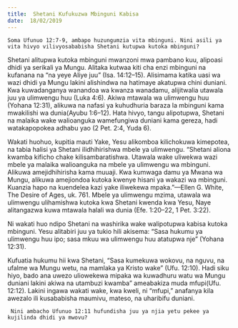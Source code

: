 ```yaml
---
title:  Shetani Kufukuzwa Mbinguni Kabisa
date:  18/02/2019
---
```


`Soma Ufunuo 12:7-9, ambapo huzungumzia vita mbinguni. Nini asili ya vita hivyo vilivyosababisha Shetani kutupwa kutoka mbinguni?`

Shetani alitupwa kutoka mbinguni mwanzoni mwa pambano kuu, alipoasi dhidi ya serikali ya Mungu. Alitaka kutwaa kiti cha enzi mbinguni na kufanana na “na yeye Aliye juu” (Isa. 14:12–15). Alisimama katika uasi wa wazi dhidi ya Mungu lakini alishindwa na hatimaye akatupwa chini duniani. Kwa kuwadanganya wanandoa wa kwanza wanadamu, alijitwalia utawala juu ya ulimwengu huu (Luka 4:6). Akiwa mtawala wa ulimwengu huu (Yohana 12:31), alikuwa na nafasi ya kuhudhuria baraza la mbinguni kama mwakilishi wa dunia(Ayubu 1:6–12). Hata hivyo, tangu alipotupwa, Shetani na malaika wake walioanguka wamefungiwa duniani kama gereza, hadi watakapopokea adhabu yao (2 Pet. 2:4, Yuda 6).

Wakati huohuo, kupitia mauti Yake, Yesu alikomboa kilichokuwa kimepotea, na tabia halisi ya Shetani ilidhihirishwa mbele ya ulimwengu. “Shetani aliona kwamba kificho chake kilisambaratishwa. Utawala wake uliwekwa wazi mbele ya malaika walioanguka na mbele ya ulimwengu wa mbinguni. Alikuwa amejidhihirisha kama muuaji. Kwa kumwaga damu ya Mwana wa Mungu, alikuwa amejiondoa kutoka kwenye hisani ya wakazi wa mbinguni. Kuanzia hapo na kuendelea kazi yake iliwekewa mpaka.”—Ellen G. White, The Desire of Ages, uk. 761. Mbele ya ulimwengu mzima, utawala wa ulimwengu ulihamishwa kutoka kwa Shetani kwenda kwa Yesu, Naye alitangazwa kuwa mtawala halali wa dunia (Efe. 1:20–22, 1 Pet. 3:22).

Ni wakati huo ndipo Shetani na washirika wake walipotupwa kabisa kutoka mbinguni. Yesu alitabiri juu ya tukio hili akisema: “Sasa hukumu ya ulimwengu huu ipo; sasa mkuu wa ulimwengu huu atatupwa nje” (Yohana 12:31).

Kufuatia hukumu hii kwa Shetani, “Sasa kumekuwa wokovu, na nguvu, na ufalme wa Mungu wetu, na mamlaka ya Kristo wake” (Ufu. 12:10). Hadi siku hiyo, bado ana uwezo uliowekewa mipaka wa kuwadhuru watu wa Mungu duniani lakini akiwa na utambuzi kwamba” ameabakiza muda mfupi(Ufu. 12:12). Lakini ingawa wakati wake, kwa kweli, ni “mfupi,” anafanya kila awezalo ili kusababisha maumivu, mateso, na uharibifu duniani.

` Nini ambacho Ufunuo 12:11 hufundisha juu ya njia yetu pekee ya kujilinda dhidi ya mwovu?`